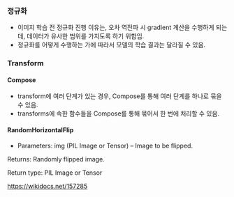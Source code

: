 ### 정규화
- 이미지 학습 전 정규화 진행 이유는, 오차 역전파 시 gradient 계산을 수행하게 되는데, 데이터가 유사한 범위를 가지도록 하기 위함임.
- 정규화를 어떻게 수행하는 가에 따라서 모델의 학습 결과는 달라질 수 있음.

### Transform

#### Compose
- transform에 여러 단계가 있는 경우, Compose를 통해 여러 단계를 하나로 묶을 수 있음.
- transforms에 속한 함수들을 Compose를 통해 묶어서 한 번에 처리할 수 있음. 

#### RandomHorizontalFlip 
- Parameters:
img (PIL Image or Tensor) – Image to be flipped.

Returns:
Randomly flipped image.

Return type:
PIL Image or Tensor



https://wikidocs.net/157285
